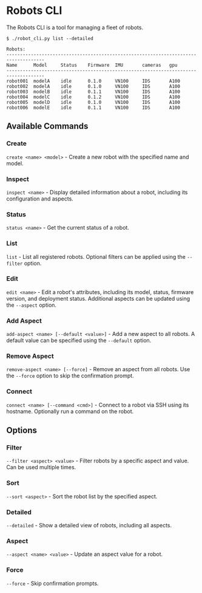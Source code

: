 # Robots CLI

The Robots CLI is a tool for managing a fleet of robots.

```shell
$ ./robot_cli.py list --detailed

Robots:
------------------------------------------------------------------------------------
Name      Model     Status    Firmware  IMU       cameras   gpu
------------------------------------------------------------------------------------
robot001  modelA    idle      0.1.0     VN100     IDS       A100
robot002  modelA    idle      0.1.0     VN100     IDS       A100
robot003  modelB    idle      0.1.1     VN100     IDS       A100
robot004  modelC    idle      0.1.2     VN100     IDS       A100
robot005  modelD    idle      0.1.0     VN100     IDS       A100
robot006  modelE    idle      0.1.1     VN100     IDS       A100
```

## Available Commands

### Create

`create <name> <model>` - Create a new robot with the specified name and model.

### Inspect

`inspect <name>` - Display detailed information about a robot, including its configuration and aspects.

### Status

`status <name>` - Get the current status of a robot.

### List

`list` - List all registered robots. Optional filters can be applied using the `--filter` option.

### Edit

`edit <name>` - Edit a robot's attributes, including its model, status, firmware version, and deployment status. Additional aspects can be updated using the `--aspect` option.

### Add Aspect

`add-aspect <name> [--default <value>]` - Add a new aspect to all robots. A default value can be specified using the `--default` option.

### Remove Aspect

`remove-aspect <name> [--force]` - Remove an aspect from all robots. Use the `--force` option to skip the confirmation prompt.

### Connect

`connect <name> [--command <cmd>]` - Connect to a robot via SSH using its hostname. Optionally run a command on the robot.

## Options

### Filter

`--filter <aspect> <value>` - Filter robots by a specific aspect and value. Can be used multiple times.

### Sort

`--sort <aspect>` - Sort the robot list by the specified aspect.

### Detailed

`--detailed` - Show a detailed view of robots, including all aspects.

### Aspect

`--aspect <name> <value>` - Update an aspect value for a robot.

### Force

`--force` - Skip confirmation prompts.

